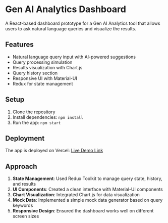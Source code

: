 # Gen AI Analytics Dashboard

A React-based dashboard prototype for a Gen AI Analytics tool that allows users to ask natural language queries and visualize the results.

## Features

- Natural language query input with AI-powered suggestions
- Query processing simulation
- Results visualization with Chart.js
- Query history section
- Responsive UI with Material-UI
- Redux for state management

## Setup

1. Clone the repository
2. Install dependencies: `npm install`
3. Run the app: `npm start`

## Deployment

The app is deployed on Vercel: [Live Demo Link](#)

## Approach

1. **State Management**: Used Redux Toolkit to manage query state, history, and results
2. **UI Components**: Created a clean interface with Material-UI components
3. **Chart Visualization**: Integrated Chart.js for data visualization
4. **Mock Data**: Implemented a simple mock data generator based on query keywords
5. **Responsive Design**: Ensured the dashboard works well on different screen sizes
